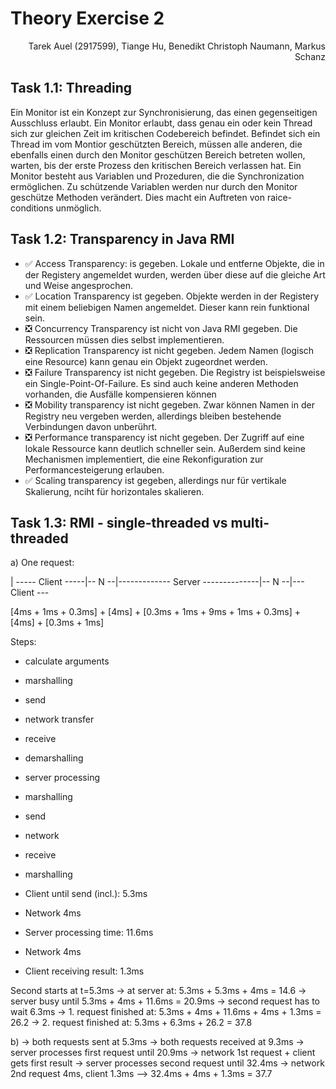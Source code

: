 # Theory Exercise 2

<p style="text-align: right">Tarek Auel (2917599), Tiange Hu, Benedikt Christoph Naumann, Markus Schanz</p>

## Task 1.1: Threading
Ein Monitor ist ein Konzept zur Synchronisierung, das einen gegenseitigen Ausschluss erlaubt. Ein
Monitor erlaubt, dass genau ein oder kein Thread sich zur gleichen Zeit im kritischen Codebereich
befindet. Befindet sich ein Thread im vom Montior geschützten Bereich, müssen alle anderen, die 
ebenfalls einen durch den Monitor geschützen Bereich betreten wollen, warten, bis der erste Prozess
den kritischen Bereich verlassen hat. Ein Monitor besteht aus Variablen und Prozeduren, die die 
Synchronization ermöglichen. Zu schützende Variablen werden nur durch den Monitor geschütze Methoden
 verändert. Dies macht ein Auftreten von raice-conditions unmöglich.

## Task 1.2: Transparency in Java RMI
* :white_check_mark: Access Transparency: is gegeben. Lokale und entferne Objekte, die in der
Registery angemeldet wurden, werden über diese auf die gleiche Art und Weise angesprochen.
* :white_check_mark: Location Transparency ist gegeben. Objekte werden in der Registery mit einem
beliebigen Namen angemeldet. Dieser kann rein funktional sein.
* :negative_squared_cross_mark: Concurrency Transparency ist nicht von Java RMI gegeben. Die
Ressourcen müssen dies selbst implementieren.
* :negative_squared_cross_mark: Replication Transparency ist nicht gegeben. Jedem Namen (logisch
eine Resource) kann genau ein Objekt zugeordnet werden.
* :negative_squared_cross_mark: Failure Transparency ist nicht gegeben. Die Registry ist
beispielsweise ein Single-Point-Of-Failure. Es sind auch keine anderen Methoden vorhanden, die
Ausfälle kompensieren können
* :negative_squared_cross_mark: Mobility transparency ist nicht gegeben. Zwar können Namen in der
Registry neu vergeben werden, allerdings bleiben bestehende Verbindungen davon unberührt.
* :negative_squared_cross_mark: Performance transparency ist nicht gegeben. Der Zugriff auf eine
lokale Ressource kann deutlich schneller sein. Außerdem sind keine Mechanismen implementiert, die 
eine Rekonfiguration zur Performancesteigerung erlauben.
* :white_check_mark: Scaling transparency ist gegeben, allerdings nur für vertikale
Skalierung, nciht für horizontales skalieren.

## Task 1.3: RMI - single-threaded vs multi-threaded
a)
One request:

| ----- Client -----|-- N --|------------- Server --------------|-- N --|--- Client ---
 
[4ms + 1ms + 0.3ms] + [4ms] + [0.3ms + 1ms + 9ms + 1ms + 0.3ms] + [4ms] + [0.3ms + 1ms]

Steps:
- calculate arguments
- marshalling
- send
- network transfer
- receive
- demarshalling
- server processing
- marshalling
- send
- network
- receive
- marshalling

- Client until send (incl.): 5.3ms
- Network 4ms
- Server processing time: 11.6ms
- Network 4ms 
- Client receiving result: 1.3ms

Second starts at t=5.3ms
-> at server at: 5.3ms + 5.3ms + 4ms = 14.6
-> server busy until 5.3ms + 4ms + 11.6ms = 20.9ms
-> second request has to wait 6.3ms
-> 1. request finished at: 5.3ms + 4ms + 11.6ms + 4ms + 1.3ms = 26.2
-> 2. request finished at: 5.3ms + 6.3ms + 26.2 = 37.8

b)
-> both requests sent at 5.3ms
-> both requests received at 9.3ms
-> server processes first request until 20.9ms
-> network 1st request + client gets first result
-> server processes second request until 32.4ms
-> network 2nd request 4ms, client 1.3ms --> 32.4ms + 4ms + 1.3ms = 37.7